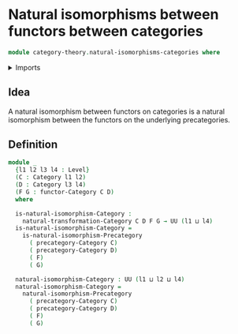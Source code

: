 # Natural isomorphisms between functors between categories

```agda
module category-theory.natural-isomorphisms-categories where
```

<details><summary>Imports</summary>

```agda
open import category-theory.categories
open import category-theory.functors-categories
open import category-theory.natural-isomorphisms-precategories
open import category-theory.natural-transformations-categories

open import foundation.universe-levels
```

</details>

## Idea

A natural isomorphism between functors on categories is a natural isomorphism
between the functors on the underlying precategories.

## Definition

```agda
module _
  {l1 l2 l3 l4 : Level}
  (C : Category l1 l2)
  (D : Category l3 l4)
  (F G : functor-Category C D)
  where

  is-natural-isomorphism-Category :
    natural-transformation-Category C D F G → UU (l1 ⊔ l4)
  is-natural-isomorphism-Category =
    is-natural-isomorphism-Precategory
      ( precategory-Category C)
      ( precategory-Category D)
      ( F)
      ( G)

  natural-isomorphism-Category : UU (l1 ⊔ l2 ⊔ l4)
  natural-isomorphism-Category =
    natural-isomorphism-Precategory
      ( precategory-Category C)
      ( precategory-Category D)
      ( F)
      ( G)
```
